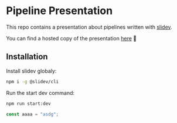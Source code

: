 # Pipeline Presentation

This repo contains a presentation about pipelines written with [slidev](sli.dev).

You can find a hosted copy of the presentation [here](https://theorangepuff.github.io/pipelines-presentation) 🚀

## Installation

Install slidev globaly:

```bash
npm i -g @slidev/cli
```

Run the start dev command:

```bash
npm run start:dev
```

```js
const aaaa = "asdg";
```